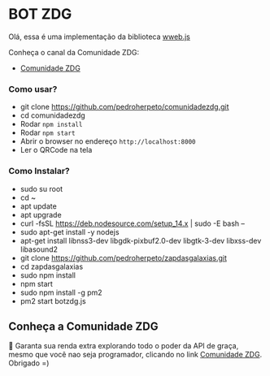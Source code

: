 # BOT ZDG

Olá, essa é uma implementação da biblioteca <a href="https://github.com/pedroslopez/whatsapp-web.js">wweb.js</a>

Conheça o canal da Comunidade ZDG:

- <a href="https://www.youtube.com/channel/UCrPbAoQKz42Gm0mLdWatAEA">Comunidade ZDG</a>


### Como usar?

- git clone https://github.com/pedroherpeto/comunidadezdg.git
- cd comunidadezdg
- Rodar `npm install`
- Rodar `npm start`
- Abrir o browser no endereço `http://localhost:8000`
- Ler o QRCode na tela

### Como Instalar?

- sudo su root
- cd ~
- apt update
- apt upgrade
- curl -fsSL https://deb.nodesource.com/setup_14.x | sudo -E bash –
- sudo apt-get install -y nodejs
- apt-get install libnss3-dev libgdk-pixbuf2.0-dev libgtk-3-dev libxss-dev libasound2
- git clone https://github.com/pedroherpeto/zapdasgalaxias.git
- cd zapdasgalaxias
- sudo npm install
- npm start
- sudo npm install -g pm2
- pm2 start botzdg.js


## Conheça a Comunidade ZDG

🤑 Garanta sua renda extra explorando todo o poder da API de graça, mesmo que você nao seja programador, clicando no link <a href="https://comunidadezdg.com.br">Comunidade ZDG</a>. Obrigado =)

